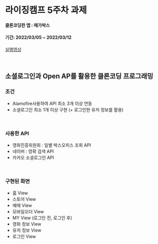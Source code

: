 # 라이징캠프 5주차 과제
#### 클론코딩한 앱 : 매가박스
#### 기간: 2022/03/05 ~ 2022/03/12
[실행영상](https://drive.google.com/file/d/1bkiEPNMFys355lHptO_duXp8v8Wn4L46/view?usp=sharing)

<br/>

## 소셜로그인과 Open AP를 활용한 클론코딩 프로그래밍
### 조건
* Alamofire사용하여 API 최소 3개 이상 연동
* 소셜로그인 최소 1개 이상 구현 (+ 로그인한 유저 정보를 활용)

<br/>

### 사용한 API
* 영화진흥위원회 : 일별 박스오피스 조회 API
* 네이버 : 영확 검색 API
* 카카오 소셜로그인 API

<br/>

### 구현된 화면
* 홈 View
* 스토어 View
* 예매 View
* 모바일오더 View
* MY View (로그인 전, 로그인 후)
* 영화 정보 View
* 유저 정보 View
* 로그인 View
